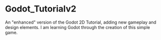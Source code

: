 # Godot_Tutorialv2
An "enhanced" version of the Godot 2D Tutorial, adding new gameplay and design elements. I am learning Godot through the creation of this simple game.
